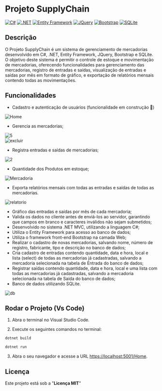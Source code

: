 # Projeto SupplyChain

[![C#](https://img.shields.io/badge/-C%23-blue)](https://docs.microsoft.com/en-us/dotnet/csharp/)
[![.NET](https://img.shields.io/badge/-.NET-blue)](https://dotnet.microsoft.com/)
[![Entity Framework](https://img.shields.io/badge/-Entity%20Framework-lightgrey)](https://docs.microsoft.com/en-us/ef/)
[![JQuery](https://img.shields.io/badge/-JQuery-blue)](https://jquery.com/)
[![Bootstrap](https://img.shields.io/badge/-Bootstrap-blueviolet)](https://getbootstrap.com/)
[![SQLite](https://img.shields.io/badge/-SQLite-blue)](https://www.sqlite.org/)

## Descrição
O Projeto SupplyChain é um sistema de gerenciamento de mercadorias desenvolvido em C#, .NET, Entity Framework, JQuery, Bootstrap e SQLite. O objetivo deste sistema é permitir o controle de estoque e movimentação de mercadorias, oferecendo funcionalidades para gerenciamento das mercadorias, registro de entradas e saídas, visualização de entradas e saídas por mês em formato de gráfico, e exportação de relatórios mensais contendo todas as movimentações.

## Funcionalidades

- Cadastro e autenticação de usuários (funcionalidade em construção  :construction:)

![Home](https://github.com/philippdouglas/ProjetoSupllyChain/assets/78768376/2d66e40d-5eed-4e70-afe8-bbc81b4ee33d)

- Gerencia as mercadorias;

![5](https://github.com/philippdouglas/ProjetoSupllyChain/assets/78768376/c47fb96c-e2b8-47ee-8cdb-b59f583231b7)  
![excluir](https://github.com/philippdouglas/ProjetoSupllyChain/assets/78768376/431c830d-b307-403d-aa9c-f6c6bb65e2df)

- Registra entradas e saídas de mercadorias;

![2](https://github.com/philippdouglas/ProjetoSupllyChain/assets/78768376/7da2d090-7ef0-4f5e-a6a4-16f3d8fc5ecc)

- Quantidade dos Produtos em estoque;

![Mercadoria](https://github.com/philippdouglas/ProjetoSupllyChain/assets/78768376/72a3bc3d-f20f-44c0-aacf-56e637f1ff1c)

- Exporta relatórios mensais com todas as entradas e saídas de todas as mercadorias.

![relatorio](https://github.com/philippdouglas/ProjetoSupllyChain/assets/78768376/5115ee98-b8a9-40ff-ae73-5c66831dd198)

- Gráfico das entradas e saídas por mês de cada mercadoria;
- Valida os dados no cliente antes de enviá-los ao servidor, garantindo que campos em branco e caracteres inválidos não sejam submetidos;
- Desenvolvido no sistema .NET MVC, utilizando a linguagem C#;
- Utiliza o Entity Framework para acesso ao banco de dados;
- Utiliza o framework front-end Bootstrap na camada Web;
- Realizar o cadastro de novas mercadorias, salvando nome, número de registro, fabricante, tipo e descrição no banco de dados;
- Cria cadastro de entradas contendo quantidade, data e hora, local e lista (select) de todas as mercadorias já cadastradas, salvando a mercadoria selecionada na tabela de Entrada do banco de dados;
- Registrar saídas contendo quantidade, data e hora, local e uma lista com todas as mercadorias já cadastradas, salvando a mercadoria selecionada na tabela de Saída do banco de dados;
- Banco de dados utilizando SQLite.

![db](https://github.com/philippdouglas/ProjetoSupllyChain/assets/78768376/d39e2460-f854-4ad2-b527-cd384db0c065)
  
## Rodar o Projeto (Vs Code)
1. Abra o terminal no Visual Studio Code.

2. Execute os seguintes comandos no terminal:

```bash
dotnet build
```

```bash
dotnet run
```

3. Abra o seu navegador e acesse a URL [https://localhost:5001/Home](https://localhost:5001/Home).

## Licença

Este projeto está sob a "**Licença MIT**"


